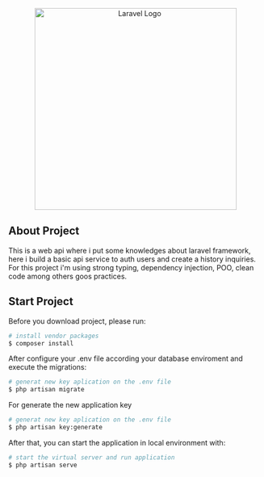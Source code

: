 <p align="center"><a href="https://laravel.com" target="_blank"><img src="https://raw.githubusercontent.com/laravel/art/master/logo-lockup/5%20SVG/2%20CMYK/1%20Full%20Color/laravel-logolockup-cmyk-red.svg" width="400" alt="Laravel Logo"></a></p>

## About Project

This is a web api where i put some knowledges about laravel framework, here i build a basic api service to auth users and create a history inquiries. For this project i'm using strong typing, dependency injection, POO, clean code among others goos practices.

## Start Project

Before you download project, please run:

```bash
# install vendor packages
$ composer install
```

After configure your .env file according your database enviroment and execute the migrations:

```bash
# generat new key aplication on the .env file
$ php artisan migrate
```

For generate the new application key

```bash
# generat new key aplication on the .env file
$ php artisan key:generate
```

After that, you can start the application in local environment with:

```bash
# start the virtual server and run application
$ php artisan serve
```